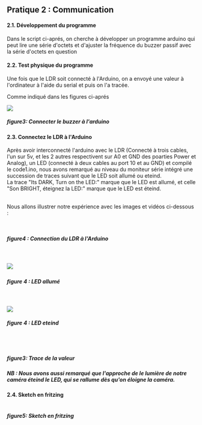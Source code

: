 <b><h2>Pratique 2 : Communication </h2></b>
<h4>2.1. Développement du programme</h4>
<p>Dans le script ci-aprés, on cherche à développer un programme arduino qui peut lire une série d'octets et d'ajuster la fréquence du buzzer passif avec la série d'octets en question</p>

<h4>2.2. Test physique du programme</h4>
<p>Une fois que le LDR soit connecté à l'Arduino, on a envoyé une valeur à l'ordinateur à l'aide du serial et puis on l'a tracée.</p>
<p>Comme indiqué dans les figures ci-aprés</p>
<img src="https://github.com/institut-galilee/2020-smart-box/blob/master/lab/2/report/2/buzzerPassif.jpg"/>
 
 <h5>figure3: Connecter le buzzer à l'arduino</h5>
 
 <h4>2.3. Connectez le LDR à l'Arduino</h4>
 
 <p> Après avoir interconnecté l'arduino avec le LDR (Connecté à trois cables, l'un sur 5v, et les 2 autres respectivent sur A0 et GND des poarties Power et Analog), un LED (connecté à deux cables au port 10 et au GND) et compilé le code1.ino, nous avons remarqué au niveau du moniteur série intégré une succession de traces suivant que le LED soit allumé ou eteind.<br/>
La trace "Its DARK, Turn on the LED:" marque que le LED est allumé, et celle "Son BRIGHT, éteignez la LED:" marque que le LED est éteind.</p><br/>
Nous allons illustrer notre expérience avec les images et vidéos ci-dessous : <br/>
 
<img src=""/> <br/><br/>
<h5> figure4 : Connection du LDR à l'Arduino <h5/> <br/><br/>
 
 <img src="https://github.com/institut-galilee/2020-smart-box/blob/master/lab/2/report/2/LED%20allum%C3%A9.jpg"/>
<h5>figure 4 : LED allumé</h5> <br/><br/>

<img src="https://github.com/institut-galilee/2020-smart-box/blob/master/lab/2/report/2/LED%20eteind.jpg"/>
<h5>figure 4 : LED eteind</h5> <br/><br/>
 
 <img src=""/>
 <h5>figure3: Trace de la valeur<h5/>
 
 <P> NB : Nous avons aussi remarqué que l'approche de le lumière de notre caméra éteind le LED, qui se rallume dès qu'on éloigne la caméra.</P>
 
 <h4>2.4. Sketch en fritzing</h4>
 <img src=""/>
<P> <P/>
 <h5> figure5: Sketch en fritzing <h5/>
